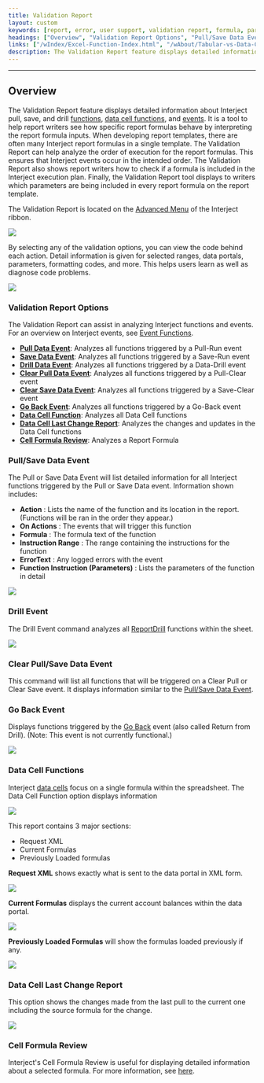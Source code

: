 ```yaml
---
title: Validation Report
layout: custom
keywords: [report, error, user support, validation report, formula, parameters, functions, detailed information, code, events, triggers]
headings: ["Overview", "Validation Report Options", "Pull/Save Data Event", "Drill Event", "Clear Pull/Save Data Event", "Go Back Event", "Data Cell Functions", "Data Cell Last Change Report", "Cell Formula Review"]
links: ["/wIndex/Excel-Function-Index.html", "/wAbout/Tabular-vs-Data-Cells.html", "/wIndex/Event-Functions-Landing.html", "/wGetStarted/INTERJECT-Ribbon-Menu-Items.html#advanced-menu-items", "/wIndex/Event-Functions-Landing.html", "/wIndex/ReportDrill.html", "/wGetStarted/INTERJECT-Ribbon-Menu-Items.html#return-from-drill", "/wAbout/Tabular-vs-Data-Cells.html#data-cells", "/wIndex/Report-Formula-Reviews.html#cell-formula-review"]
description: The Validation Report feature displays detailed information about Interject pull, save, and drill functions, data cell functions, and events.
---
```

* * *

## Overview

The Validation Report feature displays detailed information about Interject pull, save, and drill [functions](/wIndex/Excel-Function-Index.html), [data cell functions](/wAbout/Tabular-vs-Data-Cells.html), and [events](/wIndex/Event-Functions-Landing.html). It is a tool to help report writers see how specific report formulas behave by interpreting the report formula inputs. When developing report templates, there are often many Interject report formulas in a single template. The Validation Report can help analyze the order of execution for the report formulas. This ensures that Interject events occur in the intended order. The Validation Report also shows report writers how to check if a formula is included in the Interject execution plan. Finally, the Validation Report tool displays to writers which parameters are being included in every report formula on the report template.

The Validation Report is located on the [Advanced Menu](/wGetStarted/INTERJECT-Ribbon-Menu-Items.html#advanced-menu-items) of the Interject ribbon.

![](/images/error-reports/Ribbon.png)
<br>

By selecting any of the validation options, you can view the code behind each action. Detail information is given for selected ranges, data portals, parameters, formatting codes, and more. This helps users learn as well as diagnose code problems.

![](/images/error-reports/ValidationReportItems.png)
<br>

### Validation Report Options

The Validation Report can assist in analyzing Interject functions and events. For an overview on Interject events, see [Event Functions](/wIndex/Event-Functions-Landing.html).

* [**Pull Data Event**](#pullsave-data-event): Analyzes all functions triggered by a Pull-Run event
* [**Save Data Event**](#pullsave-data-event): Analyzes all functions triggered by a Save-Run event
* [**Drill Data Event**](#drill-event): Analyzes all functions triggered by a Data-Drill event
* [**Clear Pull Data Event**](#clear-pullsave-data-event): Analyzes all functions triggered by a Pull-Clear event
* [**Clear Save Data Event**](#clear-pullsave-data-event): Analyzes all functions triggered by a Save-Clear event
* [**Go Back Event**](#go-back-event): Analyzes all functions triggered by a Go-Back event
* [**Data Cell Function**](#data-cell-functions): Analyzes all Data Cell functions
* [**Data Cell Last Change Report**](#data-cell-last-change-report): Analyzes the changes and updates in the Data Cell functions
* [**Cell Formula Review**](#cell-formula-review): Analyzes a Report Formula

### Pull/Save Data Event

The Pull or Save Data Event will list detailed information for all Interject functions triggered by the Pull or Save Data event. Information shown includes:

* **Action** : Lists the name of the function and its location in the report. (Functions will be ran in the order they appear.)
* **On Actions** : The events that will trigger this function
* **Formula** : The formula text of the function
* **Instruction Range** : The range containing the instructions for the function
* **ErrorText** : Any logged errors with the event
* **Function Instruction (Parameters)** : Lists the parameters of the function in detail

![](/images/error-reports/PullEvent.png)
<br>

### Drill Event

The Drill Event command analyzes all [ReportDrill](/wIndex/ReportDrill.html) functions within the sheet. 

![](/images/error-reports/DrillEvent.png)
<br>

### Clear Pull/Save Data Event

This command will list all functions that will be triggered on a Clear Pull or Clear Save event. It displays information similar to the [Pull/Save Data Event](#pullsave-data-event).

### Go Back Event

Displays functions triggered by the [Go Back](/wGetStarted/INTERJECT-Ribbon-Menu-Items.html#return-from-drill) event (also called Return from Drill). (Note: This event is not currently functional.)

![](/images/error-reports/GoBackEvent.png)
<br>

### Data Cell Functions

Interject [data cells](/wAbout/Tabular-vs-Data-Cells.html#data-cells) focus on a single formula within the spreadsheet. The Data Cell Function option displays information 

![](/images/error-reports/DataCells.png)
<br>

This report contains 3 major sections:

* Request XML
* Current Formulas
* Previously Loaded formulas

**Request XML** shows exactly what is sent to the data portal in XML form.

![](/images/error-reports/RequestXML.png)
<br>

**Current Formulas** displays the current account balances within the data portal.

![](/images/error-reports/CurrentFormulas.png)
<br>

**Previously Loaded Formulas** will show the formulas loaded previously if any.

![](/images/error-reports/PreviouslyLoadedFormulas.png)
<br>

### Data Cell Last Change Report

This option shows the changes made from the last pull to the current one including the source formula for the change.

![](/images/error-reports/LastChangeReport.png)
<br>

### Cell Formula Review

Interject's Cell Formula Review is useful for displaying detailed information about a selected formula. For more information, see [here](/wIndex/Report-Formula-Reviews.html#cell-formula-review).
